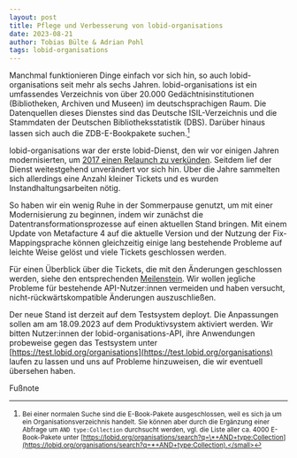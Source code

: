 ```yaml
---
layout: post
title: Pflege und Verbesserung von lobid-organisations 
date: 2023-08-21
author: Tobias Bülte & Adrian Pohl
tags: lobid-organisations
---
```


Manchmal funktionieren Dinge einfach vor sich hin, so auch lobid-organisations seit mehr als sechs Jahren.
lobid-organisations ist ein umfassendes Verzeichnis von über 20.000 Gedächtnisinstitutionen (Bibliotheken, Archiven und Museen) im deutschsprachigen Raum.
Die Datenquellen dieses Dienstes sind das Deutsche ISIL-Verzeichnis und die Stammdaten der Deutschen Bibliotheksstatistik (DBS).
Darüber hinaus lassen sich auch die ZDB-E-Bookpakete suchen.[^ebook]

lobid-organisations war der erste lobid-Dienst, den wir vor einigen Jahren modernisierten, um [2017 einen Relaunch zu verkünden](https://blog.lobid.org/2017/07/04/lobid-launch.html). Seitdem lief der Dienst weitestgehend unverändert vor sich hin. Über die Jahre sammelten sich allerdings eine Anzahl kleiner Tickets und es wurden Instandhaltungsarbeiten nötig.

So haben wir ein wenig Ruhe in der Sommerpause genutzt, um mit einer Modernisierung zu beginnen, indem wir zunächst die Datentransformationsprozesse auf einen aktuellen Stand bringen.
Mit einem Update von Metafacture 4 auf die aktuelle Version und der Nutzung der Fix-Mappingsprache können gleichzeitig einige lang 
bestehende Probleme auf leichte Weise gelöst und viele Tickets geschlossen werden. 

Für einen Überblick über die Tickets, die mit den Änderungen geschlossen werden, siehe den entsprechenden [Meilenstein](https://github.com/hbz/lobid-organisations/milestone/1). Wir wollen jegliche Probleme für bestehende API-Nutzer:innen vermeiden und haben versucht, nicht-rückwärtskompatible Änderungen auszuschließen.

Der neue Stand ist derzeit auf dem Testsystem deployt. Die Anpassungen sollen am am 18.09.2023 auf dem Produktivsystem aktiviert werden. Wir bitten Nutzer:innen der lobid-organisations-API, ihre Anwendungen probeweise gegen das Testsystem unter [https://test.lobid.org/organisations](https://test.lobid.org/organisations) laufen zu lassen und uns auf Probleme hinzuweisen, die wir eventuell übersehen haben.

Fußnote

[^ebook]: <small>Bei einer normalen Suche sind die E-Book-Pakete ausgeschlossen, weil es sich ja um ein Organisationsverzeichnis handelt. Sie können aber durch die Ergänzung einer Abfrage um `AND type:Collection` durchsucht werden, vgl. die Liste aller ca. 4000 E-Book-Pakete unter [https://lobid.org/organisations/search?q=\*+AND+type:Collection](https://lobid.org/organisations/search?q=*+AND+type:Collection).</small>